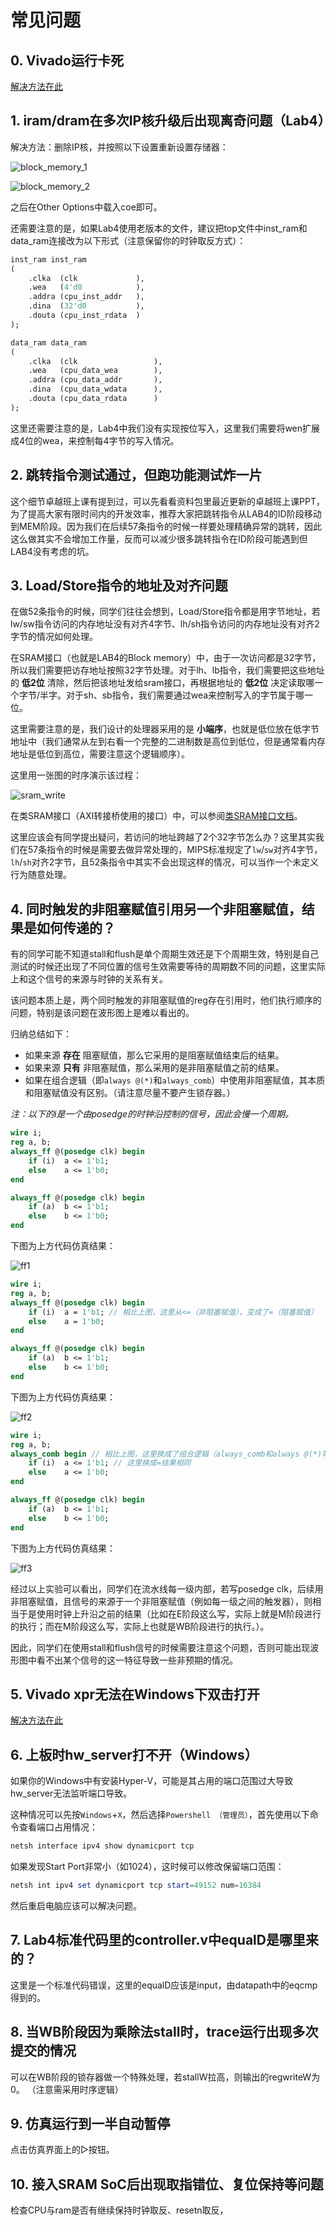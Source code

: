 # 常见问题

## 0. Vivado运行卡死

[解决方法在此](https://blog.csdn.net/yihuajack/article/details/120830612)

## 1. iram/dram在多次IP核升级后出现离奇问题（Lab4）

解决方法：删除IP核，并按照以下设置重新设置存储器：

![block_memory_1](../img/block_memory_1.png)

![block_memory_2](../img/block_memory_2.png)

之后在Other Options中载入coe即可。

还需要注意的是，如果Lab4使用老版本的文件，建议把top文件中inst_ram和data_ram连接改为以下形式（注意保留你的时钟取反方式）：

```sv
inst_ram inst_ram
(
    .clka  (clk             ),   
    .wea   (4'd0            ),
    .addra (cpu_inst_addr   ),
    .dina  (32'd0           ),
    .douta (cpu_inst_rdata  ) 
);

data_ram data_ram
(
    .clka  (clk                 ),   
    .wea   (cpu_data_wea        ),
    .addra (cpu_data_addr       ),
    .dina  (cpu_data_wdata      ),
    .douta (cpu_data_rdata      ) 
);
```

这里还需要注意的是，Lab4中我们没有实现按位写入，这里我们需要将wen扩展成4位的wea，来控制每4字节的写入情况。

## 2. 跳转指令测试通过，但跑功能测试炸一片

这个细节卓越班上课有提到过，可以先看看资料包里最近更新的卓越班上课PPT，为了提高大家有限时间内的开发效率，推荐大家把跳转指令从LAB4的ID阶段移动到MEM阶段。因为我们在后续57条指令的时候一样要处理精确异常的跳转，因此这么做其实不会增加工作量，反而可以减少很多跳转指令在ID阶段可能遇到但LAB4没有考虑的坑。

## 3. Load/Store指令的地址及对齐问题

在做52条指令的时候，同学们往往会想到，Load/Store指令都是用字节地址，若lw/sw指令访问的内存地址没有对齐4字节、lh/sh指令访问的内存地址没有对齐2字节的情况如何处理。

在SRAM接口（也就是LAB4的Block memory）中，由于一次访问都是32字节，所以我们需要把访存地址按照32字节处理。对于lh、lb指令，我们需要把这些地址的 **低2位** 清除，然后把该地址发给sram接口，再根据地址的 **低2位** 决定读取哪一个字节/半字。对于sh、sb指令，我们需要通过wea来控制写入的字节属于哪一位。

这里需要注意的是，我们设计的处理器采用的是 **小端序**，也就是低位放在低字节地址中（我们通常从左到右看一个完整的二进制数是高位到低位，但是通常看内存地址是低位到高位，需要注意这个逻辑顺序）。

这里用一张图的时序演示该过程：

![sram_write](../img/sram_write.png)

在类SRAM接口（AXI转接桥使用的接口）中，可以参阅[类SRAM接口文档](/basic/basic_cache/#sram)。

这里应该会有同学提出疑问，若访问的地址跨越了2个32字节怎么办？这里其实我们在57条指令的时候是需要去做异常处理的，MIPS标准规定了`lw`/`sw`对齐4字节，`lh`/`sh`对齐2字节，且52条指令中其实不会出现这样的情况，可以当作一个未定义行为随意处理。

## 4. 同时触发的非阻塞赋值引用另一个非阻塞赋值，结果是如何传递的？

有的同学可能不知道stall和flush是单个周期生效还是下个周期生效，特别是自己测试的时候还出现了不同位置的信号生效需要等待的周期数不同的问题，这里实际上和这个信号的来源与时钟的关系有关。

该问题本质上是，两个同时触发的非阻塞赋值的reg存在引用时，他们执行顺序的问题，特别是该问题在波形图上是难以看出的。

归纳总结如下：

- 如果来源 **存在** 阻塞赋值，那么它采用的是阻塞赋值结束后的结果。
- 如果来源 **只有** 非阻塞赋值，那么采用的是非阻塞赋值之前的结果。
- 如果在组合逻辑（即`always @(*)`和`always_comb`）中使用非阻塞赋值，其本质和阻塞赋值没有区别。（请注意尽量不要产生锁存器。）

*注：以下的i是一个由posedge的时钟沿控制的信号，因此会慢一个周期。*

```sv
wire i;
reg a, b;
always_ff @(posedge clk) begin
    if (i)  a <= 1'b1;
    else    a <= 1'b0;
end

always_ff @(posedge clk) begin
    if (a)  b <= 1'b1;
    else    b <= 1'b0;
end
```

下图为上方代码仿真结果：

![ff1](../img/ff1.png)

```sv
wire i;
reg a, b;
always_ff @(posedge clk) begin
    if (i)  a = 1'b1; // 相比上图，这里从<=（非阻塞赋值），变成了=（阻塞赋值）
    else    a = 1'b0;
end

always_ff @(posedge clk) begin
    if (a)  b <= 1'b1;
    else    b <= 1'b0;
end
```

下图为上方代码仿真结果：

![ff2](../img/ff2.png)

```sv
wire i;
reg a, b;
always_comb begin // 相比上图，这里换成了组合逻辑（always_comb和always @(*)等价）
    if (i)  a <= 1'b1; // 这里换成=结果相同
    else    a <= 1'b0;
end

always_ff @(posedge clk) begin
    if (a)  b <= 1'b1;
    else    b <= 1'b0;
end
```

下图为上方代码仿真结果：

![ff3](../img/ff3.png)

经过以上实验可以看出，同学们在流水线每一级内部，若写posedge clk，后续用非阻塞赋值，且信号的来源于一个非阻塞赋值（例如每一级之间的触发器），则相当于是使用时钟上升沿之前的结果（比如在E阶段这么写，实际上就是M阶段进行的执行；而在M阶段这么写，实际上也就是WB阶段进行的执行。）。

因此，同学们在使用stall和flush信号的时候需要注意这个问题，否则可能出现波形图中看不出某个信号的这一特征导致一些非预期的情况。

## 5. Vivado xpr无法在Windows下双击打开

[解决方法在此](https://blog.csdn.net/weixin_42837669/article/details/112854020)

## 6. 上板时hw_server打不开（Windows）

如果你的Windows中有安装Hyper-V，可能是其占用的端口范围过大导致hw_server无法监听端口导致。

这种情况可以先按`Windows`+`X`，然后选择`Powershell （管理员）`，首先使用以下命令查看端口占用情况：

```powershell
netsh interface ipv4 show dynamicport tcp
```

如果发现Start Port非常小（如1024），这时候可以修改保留端口范围：

```powershell
netsh int ipv4 set dynamicport tcp start=49152 num=16384
```

然后重启电脑应该可以解决问题。

## 7. Lab4标准代码里的controller.v中equalD是哪里来的？

这里是一个标准代码错误，这里的equalD应该是input，由datapath中的eqcmp得到的。

## 8. 当WB阶段因为乘除法stall时，trace运行出现多次提交的情况

可以在WB阶段的锁存器做一个特殊处理，若stallW拉高，则输出的regwriteW为0。
（注意需采用时序逻辑）

## 9. 仿真运行到一半自动暂停

点击仿真界面上的▷按钮。

## 10. 接入SRAM SoC后出现取指错位、复位保持等问题

检查CPU与ram是否有继续保持时钟取反、resetn取反，
